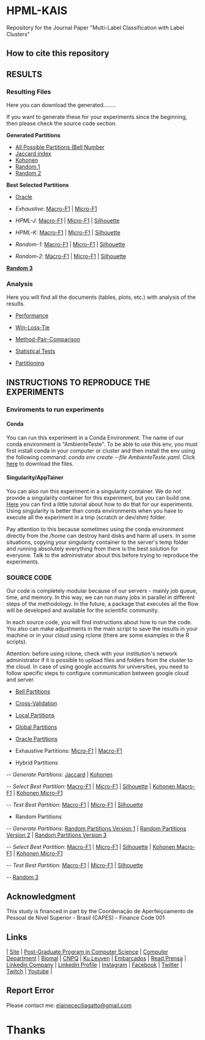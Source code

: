 # HPML-KAIS
Repository for the Journal Paper "Multi-Label Classification with Label Clusters"

## How to cite this repository

## RESULTS

### Resulting Files

Here you can download the generated........ 

If you want to generate these for your experiments since the beginning, then please check the source code section.

**Generated Partitions**

- [All Possible Partitions (Bell Number](https://1drv.ms/f/s!Aq6SGcf6js1m6-ETm236_Bju4YMjgw?e=wBwzbX)
- [Jaccard index](https://1drv.ms/f/s!Aq6SGcf6js1m6-B2rrDsWL8OSwngrQ?e=uMZiPy)
- [Kohonen](https://1drv.ms/f/s!Aq6SGcf6js1m6-B__DDUWcmmChKt_Q?e=p7W5AE)
- [Random 1](https://1drv.ms/f/s!Aq6SGcf6js1m6-EItLgayDOcoSHdow?e=3ga1Re)
- [Random 2](https://1drv.ms/f/s!Aq6SGcf6js1m6-ERnkBZAzM0cOtY8A?e=jQ5Ud6) 


**Best Selected Partitions**

- [Oracle](https://1drv.ms/f/s!Aq6SGcf6js1m6-E7-G4u8QbWvOyaYQ?e=arxiJR)

- *Exhaustive*: [Macro-F1](https://1drv.ms/f/s!Aq6SGcf6js1m6-EnT2HV6DN1W1NiMw?e=0R4SrT) | [Micro-F1](https://1drv.ms/f/s!Aq6SGcf6js1m6-EnT2HV6DN1W1NiMw?e=0R4SrT)

- *HPML-J*: [Macro-F1](https://1drv.ms/f/s!Aq6SGcf6js1m6-EaVAzfj6hOoDvqfA?e=em8imj) | [Micro-F1](https://1drv.ms/f/s!Aq6SGcf6js1m6-Eb19W3q1vMZHs3IQ?e=dzGsMl) | [Silhouette](https://1drv.ms/f/s!Aq6SGcf6js1m6-EcOcU1F5h6b4XSDg?e=csjys1)

- *HPML-K*: [Macro-F1](https://1drv.ms/f/s!Aq6SGcf6js1m6-Ed4L_kp3PxE-kMmA?e=GwIs9V) | [Micro-F1](https://1drv.ms/f/s!Aq6SGcf6js1m6-Ed4L_kp3PxE-kMmA?e=GwIs9V) | [Silhouette](https://1drv.ms/f/s!Aq6SGcf6js1m6-EfBakMcYZeWPGXHw?e=zbw34k)

- *Random-1*: [Macro-F1](https://1drv.ms/f/s!Aq6SGcf6js1m6-EgPP48Xo--NrlANw?e=cpmxfu) | [Micro-F1](https://1drv.ms/f/s!Aq6SGcf6js1m6-EhuRev41tVVXRyFA?e=iLcszo) | [Silhouette](https://1drv.ms/f/s!Aq6SGcf6js1m6-EicqyByYG2gbONGg?e=FYeNWc)

- *Random-2*: [Macro-F1](https://1drv.ms/f/s!Aq6SGcf6js1m6-Ej1VJbGUJx97MClw?e=fRzZ4f) | [Micro-F1](https://1drv.ms/f/s!Aq6SGcf6js1m6-EkdHHPlruE-12Ujg?e=etIs9n) | [Silhouette](https://1drv.ms/f/s!Aq6SGcf6js1m6-ElaRlxjeUuFzH-dw?e=rrKcB5)


**[Random 3]()**


### Analysis

Here you will find all the documents (tables, plots, etc.) with analysis of the results.

- [Performance]()

- [Win-Loss-Tie]()

- [Method-Pair-Comparison]()

- [Statistical Tests]()

- [Partitioning]()



## INSTRUCTIONS TO REPRODUCE THE EXPERIMENTS

### Enviroments to run experiments

#### Conda
You can run this experiment in a Conda Environment. The name of our conda environment is "AmbienteTeste". To be able to use this env, you must first install conda in your computer or cluster and then install the env using the following command: *conda env create --file AmbienteTeste.yaml*. Click [here](https://drive.google.com/drive/folders/1OGwZi8gPuoUF_DIshz7XsGIUurmQgKXe?usp=sharing) to download the files.


#### Singularity/AppTainer
You can also run this experiment in a singularity container. We do not provide a singularity container for this experiment, but you can build one. [Here](https://rpubs.com/cissagatto/apptainer-slurm-r) you can find a little tutorial about how to do that for our experiments. Using singularity is better than conda environments when you have to execute all the experiment in a tmp (scratch or dev/shm) folder. 

Pay attention to this because sometimes using the conda environment directly from the */home* can destroy hard disks and harm all users. In some situations, copying your singularity container to the server's temp folder and running absolutely everything from there is the best solution for everyone. Talk to the administrator about this before trying to reproduce the experiments.


### SOURCE CODE
Our code is completely modular because of our servers - mainly job queue, time, and memory. In this way, we can run many jobs in parallel in different steps of the methodology. In the future, a package that executes all the flow will be developed and available for the scientific community. 

In each source code, you will find instructions about how to run the code. You also can make adjustments in the main script to save the results in your machine or in your cloud using rclone (there are some examples in the R scripts).

Attention: before using rclone, check with your institution's network administrator if it is possible to upload files and folders from the cluster to the cloud. In case of using google accounts for universities, you need to follow specific steps to configure communication between google cloud and server.

- [Bell Partitions](https://github.com/cissagatto/BellPartitionsMultiLabel)

- [Cross-Validation](https://github.com/cissagatto/CrossValidationMultiLabel)

- [Local Partitions](https://github.com/cissagatto/Local-Partitions)

- [Global Partitions](https://github.com/cissagatto/Global-Partitions)

- [Oracle Partitions](https://github.com/cissagatto/Oracle-Clus)

- Exhaustive Partitions: [Micro-F1](https://github.com/cissagatto/Exhaustive-MiF1-Clus) | [Macro-F1](https://github.com/cissagatto/Exhaustive-MaF1-Clus)

- Hybrid Partitions

-- *Generate Partitions*: [Jaccard](https://github.com/cissagatto/Generate-Partitions-Jaccard) | [Kohonen](https://github.com/cissagatto/Generate-Partitions-Kohonen)

-- *Select Best Partition*: [Macro-F1](https://github.com/cissagatto/Best-Partition-MaF1-Clus) | [Micro-F1](https://github.com/cissagatto/Best-Partition-MiF1-Clus) | [Silhouette](https://github.com/cissagatto/Best-Partition-Silhouete) | [Kohonen Macro-F1](https://github.com/cissagatto/Best-Partition-Kohonen-MaF1-Clus) | [Kohonen Micro-F1](https://github.com/cissagatto/Best-Partition-Kohonen-MiF1-Clus)

-- *Test Best Partition*: [Macro-F1](https://github.com/cissagatto/Test-Best-Partition-MaF1-Clus) | [Micro-F1](https://github.com/cissagatto/Test-Best-Partition-MiF1-Clus) | [Silhouette](https://github.com/cissagatto/Test-Best-Partition-Silhouete)

- Random Partitions

-- *Generate Partitions*: [Random Partitions Version 1](https://github.com/cissagatto/Generate-Partitions-Random1) | [Random Partitions Version 2](https://github.com/cissagatto/Generate-Partitions-Random2) | [Random Partitions Version 3](https://github.com/cissagatto/Generate-Partitions-Random3)

-- *Select Best Partition*: [Macro-F1](https://github.com/cissagatto/Best-Partition-MacroF1) | [Micro-F1](https://github.com/cissagatto/Best-Partition-MicroF1) | [Silhouette](https://github.com/cissagatto/Best-Partition-Silhouete) | [Kohonen Macro-F1](https://github.com/cissagatto/Best-Partition-Kohonen-MaF1-Clus) | [Kohonen Micro-F1](https://github.com/cissagatto/Best-Partition-Kohonen-MiF1-Clus) 

-- *Test Best Partition*: [Macro-F1](https://github.com/cissagatto/Test-Best-Partition-MaF1-Clus) | [Micro-F1](https://github.com/cissagatto/Test-Best-Partition-MiF1-Clus) | [Silhouette](https://github.com/cissagatto/Test-Best-Partition-Silhouete) 

-- [Random 3](https://github.com/cissagatto/Random3-Clus)


## Acknowledgment
This study is financed in part by the Coordenação de Aperfeiçoamento de Pessoal de Nível Superior - Brasil (CAPES) - Finance Code 001


## Links

| [Site](https://sites.google.com/view/professor-cissa-gatto) | [Post-Graduate Program in Computer Science](http://ppgcc.dc.ufscar.br/pt-br) | [Computer Department](https://site.dc.ufscar.br/) |  [Biomal](http://www.biomal.ufscar.br/) | [CNPQ](https://www.gov.br/cnpq/pt-br) | [Ku Leuven](https://kulak.kuleuven.be/) | [Embarcados](https://www.embarcados.com.br/author/cissa/) | [Read Prensa](https://prensa.li/@cissa.gatto/) | [Linkedin Company](https://www.linkedin.com/company/27241216) | [Linkedin Profile](https://www.linkedin.com/in/elainececiliagatto/) | [Instagram](https://www.instagram.com/cissagatto) | [Facebook](https://www.facebook.com/cissagatto) | [Twitter](https://twitter.com/cissagatto) | [Twitch](https://www.twitch.tv/cissagatto) | [Youtube](https://www.youtube.com/CissaGatto) |

## Report Error
Please contact me: elainececiliagatto@gmail.com

# Thanks
